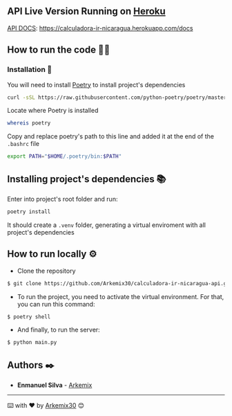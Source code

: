 ## API Live Version Running on [Heroku](https://www.heroku.com)

[API DOCS](https://calculadora-ir-nicaragua.herokuapp.com/docs): https://calculadora-ir-nicaragua.herokuapp.com/docs

## How to run the code 🏃‍♂️
### Installation 🔧

You will need to install [Poetry](https://python-poetry.org/) to install project's dependencies

```bash
curl -sSL https://raw.githubusercontent.com/python-poetry/poetry/master/get-poetry.py | python3 -
```

Locate where Poetry is installed

```bash
whereis poetry
```

Copy and replace poetry's path to this line and added it at the end of the `.bashrc` file

```bash
export PATH="$HOME/.poetry/bin:$PATH"
```

## Installing project's dependencies 📚

Enter into project's root folder and run:

```bash
poetry install
```
It should create a `.venv` folder, generating a virtual enviroment with all project's dependencies

## How to run locally ⚙️

* Clone the repository
```bash
$ git clone https://github.com/Arkemix30/calculadora-ir-nicaragua-api.git
```

* To run the project, you need to activate the virtual environment.
For that, you can run this command:
```bash
$ poetry shell
```

* And finally, to run the server:
```bash
$ python main.py
```

## Authors ✒️

* **Enmanuel Silva** - [Arkemix](https://github.com/Arkemix30)

---
⌨️ with ❤️ by [Arkemix30](https://github.com/Arkemix) 😊
